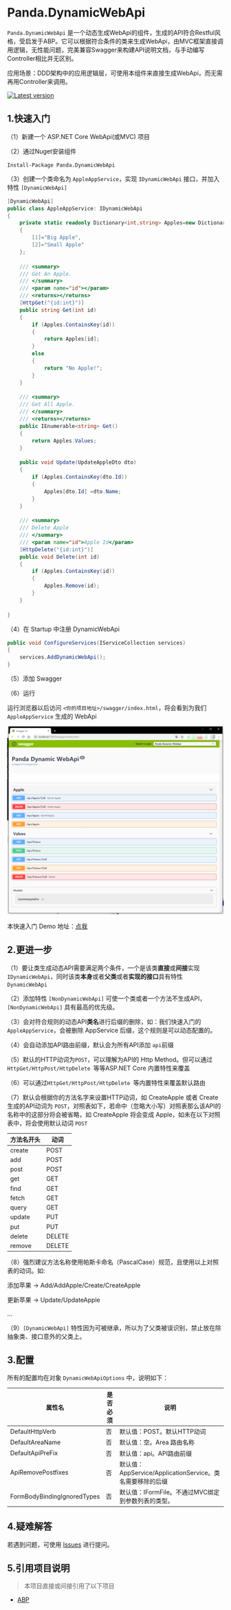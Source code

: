 # Panda.DynamicWebApi

`Panda.DynamicWebApi` 是一个动态生成WebApi的组件，生成的API符合Restful风格，受启发于ABP。它可以根据符合条件的类来生成WebApi，由MVC框架直接调用逻辑，无性能问题，完美兼容Swagger来构建API说明文档，与手动编写Controller相比并无区别。

应用场景：DDD架构中的应用逻辑层，可使用本组件来直接生成WebApi，而无需再用Controller来调用。

[![Latest version](https://img.shields.io/nuget/v/Panda.DynamicWebApi.svg)](https://www.nuget.org/packages/Panda.DynamicWebApi/)

## 1.快速入门

（1）新建一个 ASP.NET Core WebApi(或MVC) 项目

（2）通过Nuget安装组件

````shell
Install-Package Panda.DynamicWebApi
````

（3）创建一个类命名为 `AppleAppService`，实现 `IDynamicWebApi` 接口，并加入特性 `[DynamicWebApi]`

````csharp
[DynamicWebApi]
public class AppleAppService: IDynamicWebApi
{
    private static readonly Dictionary<int,string> Apples=new Dictionary<int, string>()
    {
        [1]="Big Apple",
        [2]="Small Apple"
    };

    /// <summary>
    /// Get An Apple.
    /// </summary>
    /// <param name="id"></param>
    /// <returns></returns>
    [HttpGet("{id:int}")]
    public string Get(int id)
    {
        if (Apples.ContainsKey(id))
        {
            return Apples[id];
        }
        else
        {
            return "No Apple!";
        }
    }

    /// <summary>
    /// Get All Apple.
    /// </summary>
    /// <returns></returns>
    public IEnumerable<string> Get()
    {
        return Apples.Values;
    }

    public void Update(UpdateAppleDto dto)
    {
        if (Apples.ContainsKey(dto.Id))
        {
            Apples[dto.Id] =dto.Name;
        }
    }

    /// <summary>
    /// Delete Apple
    /// </summary>
    /// <param name="id">Apple Id</param>
    [HttpDelete("{id:int}")]
    public void Delete(int id)
    {
        if (Apples.ContainsKey(id))
        {
            Apples.Remove(id);
        }
    }

}
````

（4）在 Startup 中注册 DynamicWebApi

````csharp
public void ConfigureServices(IServiceCollection services)
{
    services.AddDynamicWebApi();
}
````

（5）添加 Swagger 

（6）运行

运行浏览器以后访问 `<你的项目地址>/swagger/index.html`，将会看到为我们 `AppleAppService` 生成的 WebApi

![1560265120580](assets/1560265120580.png)

本快速入门 Demo 地址：[点我](/samples/Panda.DynamicWebApiSample)

## 2.更进一步

（1）要让类生成动态API需要满足两个条件，一个是该类**直接**或**间接**实现 `IDynamicWebApi`，同时该类**本身**或者**父类**或者**实现的接口**具有特性 `DynamicWebApi`

（2）添加特性 `[NonDynamicWebApi]` 可使一个类或者一个方法不生成API，`[NonDynamicWebApi]` 具有最高的优先级。

（3）会对符合规则的动态API**类名**进行后缀的删除，如：我们快速入门的 `AppleAppService`，会被删除 AppService 后缀，这个规则是可以动态配置的。

（4）会自动添加API路由前缀，默认会为所有API添加 `api`前缀

（5）默认的HTTP动词为`POST`，可以理解为API的 Http Method。但可以通过 `HttpGet/HttpPost/HttpDelete `等等ASP.NET Core 内置特性来覆盖

（6）可以通过`HttpGet/HttpPost/HttpDelete `等内置特性来覆盖默认路由

（7）默认会根据你的方法名字来设置HTTP动词，如 CreateApple 或者 Create 生成的API动词为 `POST`，对照表如下，若命中（忽略大小写）对照表那么该API的名称中的这部分将会被省略，如 CreateApple 将会变成 Apple，如未在以下对照表中，将会使用默认动词 `POST`

| 方法名开头 | 动词   |
| ---------- | ------ |
| create     | POST   |
| add        | POST   |
| post       | POST   |
| get        | GET    |
| find       | GET    |
| fetch      | GET    |
| query      | GET    |
| update     | PUT    |
| put        | PUT    |
| delete     | DELETE |
| remove     | DELETE |

（8）强烈建议方法名称使用帕斯卡命名（PascalCase）规范，且使用以上对照表的动词。如:

添加苹果 -> Add/AddApple/Create/CreateApple

更新苹果 -> Update/UpdateApple

...

（9）`[DynamicWebApi]` 特性因为可被继承，所以为了父类被误识别，禁止放在除抽象类、接口意外的父类上。

## 3.配置

所有的配置均在对象 `DynamicWebApiOptions` 中，说明如下：

| 属性名                      | 是否必须 | 说明                                                      |
| --------------------------- | -------- | --------------------------------------------------------- |
| DefaultHttpVerb             | 否       | 默认值：POST。默认HTTP动词                                |
| DefaultAreaName             | 否       | 默认值：空。Area 路由名称                                 |
| DefaultApiPreFix            | 否       | 默认值：api。API路由前缀                                  |
| ApiRemovePostfixes          | 否       | 默认值：AppService/ApplicationService。类名需要移除的后缀 |
| FormBodyBindingIgnoredTypes | 否       | 默认值：IFormFile。不通过MVC绑定到参数列表的类型。        |

## 4.疑难解答

若遇到问题，可使用 [Issues](https://github.com/dotnetauth/Panda.DynamicWebApi/issues) 进行提问。

## 5.引用项目说明

> 本项目直接或间接引用了以下项目

- [ABP](https://github.com/aspnetboilerplate/aspnetboilerplate)

